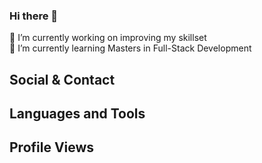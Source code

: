 ### Hi there 👋
 🔭 I’m currently working on improving my skillset<br/>
 🌱 I’m currently learning Masters in Full-Stack Development
## Social & Contact
## Languages and Tools
## Profile Views
